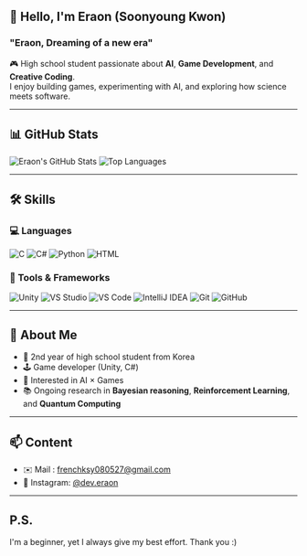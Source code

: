 <!-- eraon/eraon README.md -->

## 👋 Hello, I'm Eraon (Soonyoung Kwon)
### "Eraon, Dreaming of a new era"

🎮 High school student passionate about **AI**, **Game Development**, and **Creative Coding**.  
I enjoy building games, experimenting with AI, and exploring how science meets software.

---

## 📊 GitHub Stats
![Eraon's GitHub Stats](https://github-readme-stats.vercel.app/api?username=eraon&show_icons=true&theme=tokyonight)
![Top Languages](https://github-readme-stats.vercel.app/api/top-langs/?username=eraon&layout=compact&theme=tokyonight)

---

## 🛠 Skills
### 💻 Languages
![C](https://img.shields.io/badge/-C-A8B9CC?style=flat&logo=c&logoColor=white)
![C#](https://img.shields.io/badge/-C%23-239120?style=flat&logo=csharp&logoColor=white)
![Python](https://img.shields.io/badge/-Python-3776AB?style=flat&logo=python&logoColor=white)
![HTML](https://img.shields.io/badge/-HTML5-E34F26?style=flat&logo=html5&logoColor=white)

### 🧰 Tools & Frameworks
![Unity](https://img.shields.io/badge/-Unity-000000?style=flat&logo=unity&logoColor=white)
![VS Studio](https://img.shields.io/badge/-Visual%20Studio-5C2D91?style=flat&logo=visual-studio&logoColor=white)
![VS Code](https://img.shields.io/badge/-VS%20Code-007ACC?style=flat&logo=visual-studio-code&logoColor=white)
![IntelliJ IDEA](https://img.shields.io/badge/-IntelliJ%20IDEA-000000?style=flat&logo=intellijidea&logoColor=white)
![Git](https://img.shields.io/badge/-Git-F05032?style=flat&logo=git&logoColor=white)
![GitHub](https://img.shields.io/badge/-GitHub-181717?style=flat&logo=github&logoColor=white)

---

## 🧠 About Me
- 🏫 2nd year of high school student from Korea  
- 🕹 Game developer (Unity, C#)  
- 🤖 Interested in AI × Games
- 📚 Ongoing research in **Bayesian reasoning**, **Reinforcement Learning**, and **Quantum Computing**

---

## 📫 Content
- ✉️ Mail : frenchksy080527@gmail.com
- 📸 Instagram: [@dev.eraon](https://instagram.com/dev.eraon)

---

## P.S.
I'm a beginner, yet I always give my best effort. Thank you :)
